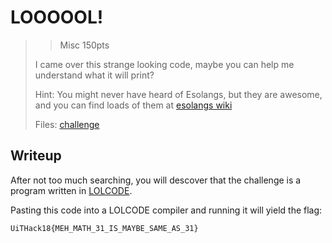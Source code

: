 # LOOOOOL!

> > Misc 150pts
> 
> I came over this strange looking code, maybe you can help me understand what it will print?
> 
> Hint: You might never have heard of Esolangs, but they are awesome, and you can find loads of them at [esolangs wiki](https://esolangs.org/wiki/Main_Page)
> 
> Files: [challenge](./challenge.lo)

## Writeup

After not too much searching, you will descover that the challenge is a program written in [LOLCODE](https://lolcode.org/).

Pasting this code into a LOLCODE compiler and running it will yield the flag:

```
UiTHack18{MEH_MATH_31_IS_MAYBE_SAME_AS_31}
```
